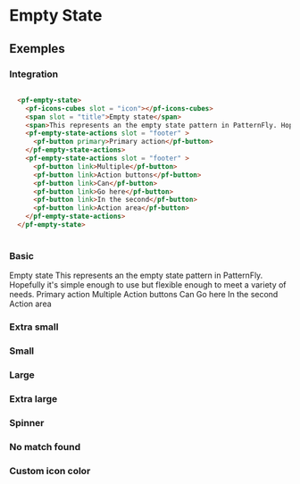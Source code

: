# Empty State

## Exemples

### Integration

```html live

  <pf-empty-state>
    <pf-icons-cubes slot = "icon"></pf-icons-cubes>
    <span slot = "title">Empty state</span>
    <span>This represents an the empty state pattern in PatternFly. Hopefully it's simple enough to use but flexible enough to meet a variety of needs.</span>
    <pf-empty-state-actions slot = "footer" >
      <pf-button primary>Primary action</pf-button>
    </pf-empty-state-actions>
    <pf-empty-state-actions slot = "footer" >
      <pf-button link>Multiple</pf-button>
      <pf-button link>Action buttons</pf-button>
      <pf-button link>Can</pf-button>
      <pf-button link>Go here</pf-button>
      <pf-button link>In the second</pf-button>
      <pf-button link>Action area</pf-button>
    </pf-empty-state-actions>
  </pf-empty-state>
  
```

### Basic

<div class = "sample-bloc full-width">

  <pf-empty-state>
    <pf-icons-cubes slot = "icon"></pf-icons-cubes>
    <span slot = "title">Empty state</span>
    <span>This represents an the empty state pattern in PatternFly. Hopefully it's simple enough to use but flexible enough to meet a variety of needs.</span>
    <pf-empty-state-actions slot = "footer" >
      <pf-button primary>Primary action</pf-button>
    </pf-empty-state-actions>
    <pf-empty-state-actions slot = "footer" >
      <pf-button link>Multiple</pf-button>
      <pf-button link>Action buttons</pf-button>
      <pf-button link>Can</pf-button>
      <pf-button link>Go here</pf-button>
      <pf-button link>In the second</pf-button>
      <pf-button link>Action area</pf-button>
    </pf-empty-state-actions>
  </pf-empty-state>

</div>

### Extra small

### Small

### Large

### Extra large

### Spinner

### No match found

### Custom icon color

